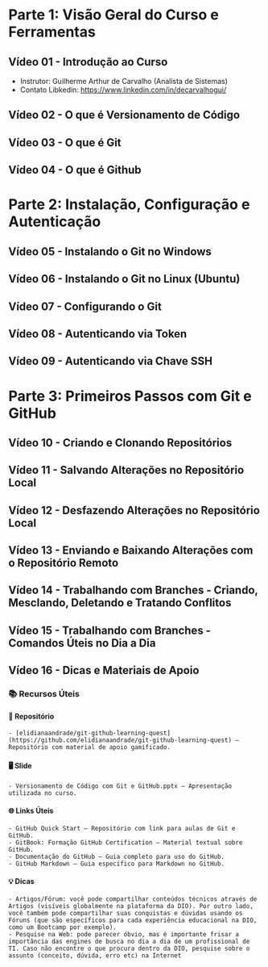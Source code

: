 # Parte 1: Visão Geral do Curso e Ferramentas

## Vídeo 01 - Introdução ao Curso

- Instrutor: Guilherme Arthur de Carvalho (Analista de Sistemas)
- Contato Libkedin: https://www.linkedin.com/in/decarvalhogui/

 
## Vídeo 02 - O que é Versionamento de Código
 
## Vídeo 03 - O que é Git
 
## Vídeo 04 - O que é Github

# Parte 2: Instalação, Configuração e Autenticação
 
## Vídeo 05 - Instalando o Git no Windows
 
## Vídeo 06 - Instalando o Git no Linux (Ubuntu)
 
## Vídeo 07 - Configurando o Git
 
## Vídeo 08 - Autenticando via Token
 
## Vídeo 09 - Autenticando via Chave SSH

# Parte 3: Primeiros Passos com Git e GitHub
 
## Vídeo 10 - Criando e Clonando Repositórios
 
## Vídeo 11 - Salvando Alterações no Repositório Local
 
## Vídeo 12 - Desfazendo Alterações no Repositório Local
 
## Vídeo 13 - Enviando e Baixando Alterações com o Repositório Remoto
 
## Vídeo 14 - Trabalhando com Branches - Criando, Mesclando, Deletando e Tratando Conflitos
 
## Vídeo 15 - Trabalhando com Branches - Comandos Úteis no Dia a Dia
 
## Vídeo 16 - Dicas e Materiais de Apoio

### 📚 Recursos Úteis
#### 🔗 Repositório
    - [elidianaandrade/git-github-learning-quest](https://github.com/elidianaandrade/git-github-learning-quest) — Repositório com material de apoio gamificado.
#### 🖥️ Slide
    - Versionamento de Código com Git e GitHub.pptx — Apresentação utilizada no curso.
#### 🌐 Links Úteis
    - GitHub Quick Start — Repositório com link para aulas de Git e GitHub.
    - GitBook: Formação GitHub Certification — Material textual sobre GitHub.
    - Documentação do GitHub — Guia completo para uso do GitHub.
    - GitHub Markdown — Guia específico para Markdown no GitHub.
#### 💡 Dicas
    - Artigos/Fórum: você pode compartilhar conteúdos técnicos através de Artigos (visíveis globalmente na plataforma da DIO). Por outro lado, você também pode compartilhar suas conquistas e dúvidas usando os Fóruns (que são específicos para cada experiência educacional na DIO, como um Bootcamp por exemplo).
    - Pesquise na Web: pode parecer óbvio, mas é importante frisar a importância das engines de busca no dia a dia de um profissional de TI. Caso não encontre o que procura dentro da DIO, pesquise sobre o assunto (conceito, dúvida, erro etc) na Internet
